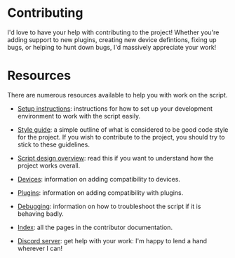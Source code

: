 
# Contributing

I'd love to have your help with contributing to the project! Whether you're adding support to new 
plugins, creating new device defintions, fixing up bugs, or helping to hunt down bugs, I'd 
massively appreciate your work!


# Resources

There are numerous resources available to help you with work on the script.

* [Setup instructions](setup.md): instructions for how to set up your
  development environment to work with the script easily.

* [Style guide](style.md): a simple outline of what is considered to be good
  code style for the project. If you wish to contribute to the project, you
  should try to stick to these guidelines.

* [Script design overview](overview.md): read this if you want to understand
  how the project works overall.

* [Devices](devices/README.md): information on adding compatibility to devices.

* [Plugins](plugins/README.md): information on adding compatibility with
  plugins.

* [Debugging](debugging/README.md): information on how to troubleshoot the
  script if it is behaving badly.

* [Index](index.md): all the pages in the contributor documentation.

* [Discord server](https://discord.gg/6vpfJUF): get help with your work: I'm happy to lend a hand wherever I can!
